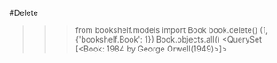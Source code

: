 #Delete
>>>from bookshelf.models import Book
 book.delete()
(1, {'bookshelf.Book': 1})
>>> Book.objects.all()
<QuerySet [<Book: 1984 by George Orwell(1949)>]>